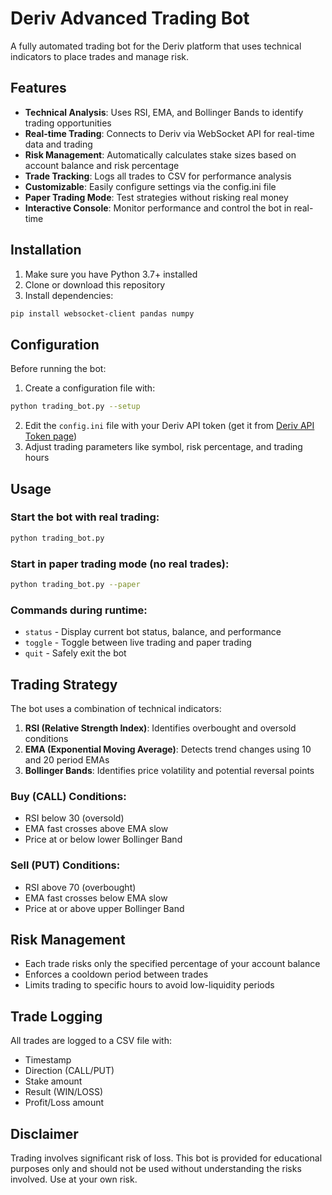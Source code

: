 # Deriv Advanced Trading Bot

A fully automated trading bot for the Deriv platform that uses technical indicators to place trades and manage risk.

## Features

- **Technical Analysis**: Uses RSI, EMA, and Bollinger Bands to identify trading opportunities
- **Real-time Trading**: Connects to Deriv via WebSocket API for real-time data and trading
- **Risk Management**: Automatically calculates stake sizes based on account balance and risk percentage
- **Trade Tracking**: Logs all trades to CSV for performance analysis
- **Customizable**: Easily configure settings via the config.ini file
- **Paper Trading Mode**: Test strategies without risking real money
- **Interactive Console**: Monitor performance and control the bot in real-time

## Installation

1. Make sure you have Python 3.7+ installed
2. Clone or download this repository
3. Install dependencies:

```bash
pip install websocket-client pandas numpy
```

## Configuration

Before running the bot:

1. Create a configuration file with:

```bash
python trading_bot.py --setup
```

2. Edit the `config.ini` file with your Deriv API token (get it from [Deriv API Token page](https://app.deriv.com/account/api-token))
3. Adjust trading parameters like symbol, risk percentage, and trading hours

## Usage

### Start the bot with real trading:

```bash
python trading_bot.py
```

### Start in paper trading mode (no real trades):

```bash
python trading_bot.py --paper
```

### Commands during runtime:

- `status` - Display current bot status, balance, and performance
- `toggle` - Toggle between live trading and paper trading
- `quit` - Safely exit the bot

## Trading Strategy

The bot uses a combination of technical indicators:

1. **RSI (Relative Strength Index)**: Identifies overbought and oversold conditions
2. **EMA (Exponential Moving Average)**: Detects trend changes using 10 and 20 period EMAs
3. **Bollinger Bands**: Identifies price volatility and potential reversal points

### Buy (CALL) Conditions:
- RSI below 30 (oversold)
- EMA fast crosses above EMA slow
- Price at or below lower Bollinger Band

### Sell (PUT) Conditions:
- RSI above 70 (overbought)
- EMA fast crosses below EMA slow
- Price at or above upper Bollinger Band

## Risk Management

- Each trade risks only the specified percentage of your account balance
- Enforces a cooldown period between trades
- Limits trading to specific hours to avoid low-liquidity periods

## Trade Logging

All trades are logged to a CSV file with:
- Timestamp
- Direction (CALL/PUT)
- Stake amount
- Result (WIN/LOSS)
- Profit/Loss amount

## Disclaimer

Trading involves significant risk of loss. This bot is provided for educational purposes only and should not be used without understanding the risks involved. Use at your own risk.
